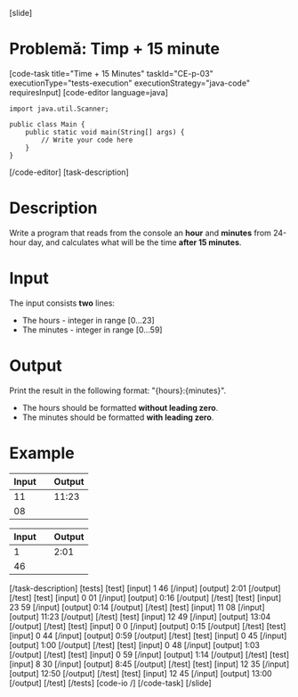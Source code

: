 [slide]
# Problemă: Timp + 15 minute
[code-task title="Time + 15 Minutes" taskId="CE-p-03" executionType="tests-execution" executionStrategy="java-code" requiresInput]
[code-editor language=java]
```
import java.util.Scanner;

public class Main {
    public static void main(String[] args) {
        // Write your code here
    }
}
```
[/code-editor]
[task-description]
# Description
Write a program that reads from the console an **hour** and **minutes** from 24-hour day, and calculates what will be the time **after 15 minutes**. 

# Input
The input consists **two** lines:
- The hours - integer in range \[0...23\]
- The minutes - integer in range \[0...59\]

# Output
Print the result in the following format: "\{hours\}:\{minutes\}".
- The hours should be formatted **without leading zero**.
- The minutes should be formatted **with leading zero**.

# Example
| **Input** | | **Output** |
| --- | --- | --- |
| 11| | 11:23|
| 08| | |

| **Input** | | **Output** |
| --- | --- | --- |
| 1 || 2:01 | 
| 46 | | |
[/task-description]
[tests]
[test]
[input]
1
46
[/input]
[output]
2:01
[/output]
[/test]
[test]
[input]
0
01
[/input]
[output]
0:16
[/output]
[/test]
[test]
[input]
23
59
[/input]
[output]
0:14
[/output]
[/test]
[test]
[input]
11
08
[/input]
[output]
11:23
[/output]
[/test]
[test]
[input]
12
49
[/input]
[output]
13:04
[/output]
[/test]
[test]
[input]
0
0
[/input]
[output]
0:15
[/output]
[/test]
[test]
[input]
0
44
[/input]
[output]
0:59
[/output]
[/test]
[test]
[input]
0
45
[/input]
[output]
1:00
[/output]
[/test]
[test]
[input]
0
48
[/input]
[output]
1:03
[/output]
[/test]
[test]
[input]
0
59
[/input]
[output]
1:14
[/output]
[/test]
[test]
[input]
8
30
[/input]
[output]
8:45
[/output]
[/test]
[test]
[input]
12
35
[/input]
[output]
12:50
[/output]
[/test]
[test]
[input]
12
45
[/input]
[output]
13:00
[/output]
[/test]
[/tests]
[code-io /]
[/code-task]
[/slide]